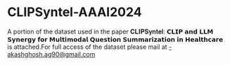# CLIPSyntel-AAAI2024
A portion of the dataset used in the paper 𝐂𝐋𝐈𝐏𝐒𝐲𝐧𝐭𝐞𝐥: 𝗖𝗟𝗜𝗣 𝗮𝗻𝗱 𝗟𝗟𝗠 𝗦𝘆𝗻𝗲𝗿𝗴𝘆 𝗳𝗼𝗿 𝗠𝘂𝗹𝘁𝗶𝗺𝗼𝗱𝗮𝗹 𝗤𝘂𝗲𝘀𝘁𝗶𝗼𝗻 𝗦𝘂𝗺𝗺𝗮𝗿𝗶𝘇𝗮𝘁𝗶𝗼𝗻 𝗶𝗻 𝗛𝗲𝗮𝗹𝘁𝗵𝗰𝗮𝗿𝗲 is attached.For full access of the dataset please mail at -akashghosh.ag90@gmail.com
